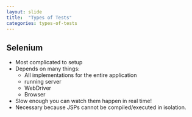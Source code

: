 ```yaml
---
layout: slide
title:  "Types of Tests"
categories: types-of-tests
---
```


## Selenium
* Most complicated to setup
* Depends on many things:
    * All implementations for the entire application
    * running server
    * WebDriver
    * Browser
* Slow enough you can watch them happen in real time!
* Necessary because JSPs cannot be compiled/executed in isolation.
